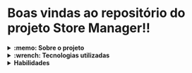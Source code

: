 # Boas vindas ao repositório do projeto Store Manager!!


<details>
  <summary>
    <strong>:memo: Sobre o projeto</strong>
  </summary><br>
  
  - Projeto Store Manager desenvolvido na Trybe no módulo de Back-End..
  
  - Desenvolver uma API de gerenciamento de vendas
</details>

<details>
  <summary>
    <strong>:wrench: Tecnologias utilizadas</strong>
  </summary><br>
  
  - JavaScript
  - MySQl
  - Docker
  
</details>

<details>
  <summary>
    <strong>Habilidades</strong>
  </summary><br>
  Neste projeto, foi verificado como:

* Arquitetar e desenvolver a API com um banco de dados MySQL(API RESTful;
* desenvolverá endpoints para criar, exibir, atualizar e excluir produtos e vendas;
* Back-end seguindo o padrão arquitetural MSC;
* Rodar a aplicação em containers usando o Docker.

